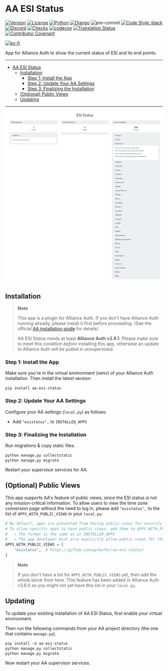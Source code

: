 # AA ESI Status

[![Version](https://img.shields.io/pypi/v/aa-esi-status?label=release)](https://pypi.org/project/aa-esi-status/)
[![License](https://img.shields.io/github/license/ppfeufer/aa-esi-status)](https://github.com/ppfeufer/aa-esi-status/blob/master/LICENSE)
[![Python](https://img.shields.io/pypi/pyversions/aa-esi-status)](https://pypi.org/project/aa-esi-status/)
[![Django](https://img.shields.io/pypi/djversions/aa-esi-status?label=django)](https://pypi.org/project/aa-esi-status/)
![pre-commit](https://img.shields.io/badge/pre--commit-enabled-brightgreen?logo=pre-commit&logoColor=white)
[![Code Style: black](https://img.shields.io/badge/code%20style-black-000000.svg)](http://black.readthedocs.io/en/latest/)
[![Discord](https://img.shields.io/discord/790364535294132234?label=discord)](https://discord.gg/zmh52wnfvM)
[![Checks](https://github.com/ppfeufer/aa-esi-status/actions/workflows/automated-checks.yml/badge.svg)](https://github.com/ppfeufer/aa-esi-status/actions/workflows/automated-checks.yml)
[![codecov](https://codecov.io/gh/ppfeufer/aa-esi-status/branch/main/graph/badge.svg?token=1PCUZRGPBT)](https://codecov.io/gh/ppfeufer/aa-esi-status)
[![Translation Status](https://weblate.ppfeufer.de/widgets/alliance-auth-apps/-/aa-esi-status/svg-badge.svg)](https://weblate.ppfeufer.de/engage/alliance-auth-apps/)
[![Contributor Covenant](https://img.shields.io/badge/Contributor%20Covenant-2.1-4baaaa.svg)](https://github.com/ppfeufer/aa-esi-status/blob/master/CODE_OF_CONDUCT.md)

[![ko-fi](https://ko-fi.com/img/githubbutton_sm.svg)](https://ko-fi.com/N4N8CL1BY)


App for Alliance Auth to show the current status of ESI and its end points.


---

<!-- TOC -->
* [AA ESI Status](#aa-esi-status)
  * [Installation](#installation)
    * [Step 1: Install the App](#step-1-install-the-app)
    * [Step 2: Update Your AA Settings](#step-2-update-your-aa-settings)
    * [Step 3: Finalizing the Installation](#step-3-finalizing-the-installation)
  * [(Optional) Public Views](#optional-public-views)
  * [Updating](#updating)
<!-- TOC -->

---


![AA ESI Status](https://raw.githubusercontent.com/ppfeufer/aa-esi-status/main/esistatus/docs/aa-esi-status.jpg)


## Installation

> **Note**
>
> This app is a plugin for Alliance Auth. If you don't have Alliance Auth running
> already, please install it first before proceeding. (See the official [AA
> installation guide](https://allianceauth.readthedocs.io/en/latest/installation/allianceauth.html) for details)
>
> AA ESI Status needs at least **Alliance Auth v3.6.1**. Please make sure to meet
> this condition _before_ installing this app, otherwise an update to Alliance Auth
> will be pulled in unsupervised.


### Step 1: Install the App

Make sure you're in the virtual environment (venv) of your Alliance Auth installation.
Then install the latest version:

```shell
pip install aa-esi-status
```


### Step 2: Update Your AA Settings

Configure your AA settings (`local.py`) as follows:

- Add `"esistatus",` to `INSTALLED_APPS`


### Step 3: Finalizing the Installation

Run migrations & copy static files.

```shell
python manage.py collectstatic
python manage.py migrate
```

Restart your supervisor services for AA.


## (Optional) Public Views

This app supports AA's feature of public views, since the ESI status is not any
mission-critical information.
To allow users to view the time zone conversion page without the need to log in,
please add `"esistatus",` to the list of `APPS_WITH_PUBLIC_VIEWS` in your `local.py`:

```python
# By default, apps are prevented from having public views for security reasons.
# To allow specific apps to have public views, add them to APPS_WITH_PUBLIC_VIEWS
#   » The format is the same as in INSTALLED_APPS
#   » The app developer must also explicitly allow public views for their app
APPS_WITH_PUBLIC_VIEWS = [
    "esistatus",  # https://github.com/ppfeufer/aa-esi-status/
]
```
> **Note**
>
> If you don't have a list for `APPS_WITH_PUBLIC_VIEWS` yet, then add the whole
> block from here. This feature has been added in Alliance Auth v3.6.0 so you
> might not yet have this list in your `local.py`.


## Updating

To update your existing installation of AA ESI Status, first enable your virtual
environment.

Then run the following commands from your AA project directory (the one that
contains `manage.py`).

```shell
pip install -U aa-esi-status
python manage.py collectstatic
python manage.py migrate
```

Now restart your AA supervisor services.
